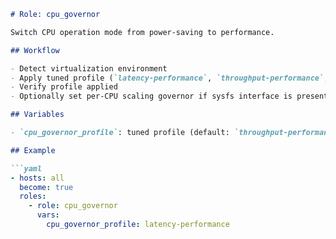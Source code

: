 ```markdown
# Role: cpu_governor

Switch CPU operation mode from power-saving to performance.

## Workflow

- Detect virtualization environment
- Apply tuned profile (`latency-performance`, `throughput-performance`, or `realtime-virtual-guest`)
- Verify profile applied
- Optionally set per-CPU scaling governor if sysfs interface is present

## Variables

- `cpu_governor_profile`: tuned profile (default: `throughput-performance`)

## Example

```yaml
- hosts: all
  become: true
  roles:
    - role: cpu_governor
      vars:
        cpu_governor_profile: latency-performance
